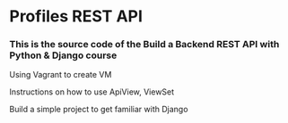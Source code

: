 # Profiles REST API
### This is the source code of the Build a Backend REST API with Python & Django course

Using Vagrant to create VM

Instructions on how to use ApiView, ViewSet

Build a simple project to get familiar with Django